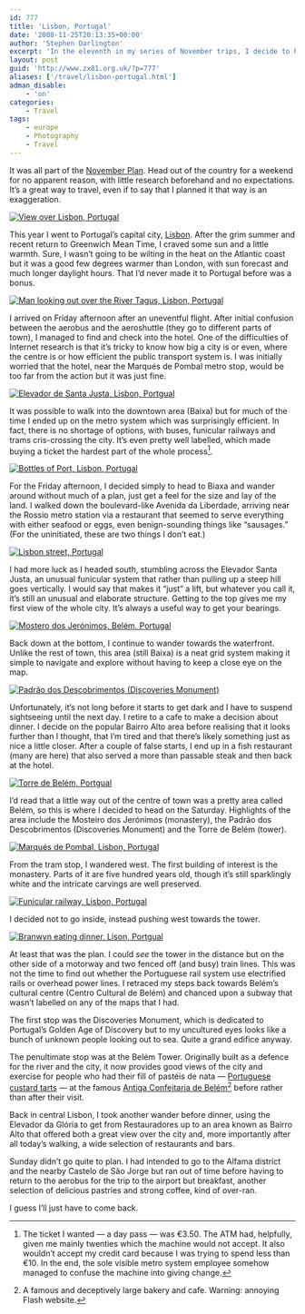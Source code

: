```yaml
---
id: 777
title: 'Lisbon, Portugal'
date: '2008-11-25T20:13:35+00:00'
author: 'Stephen Darlington'
excerpt: 'In the eleventh in my series of November trips, I decide to head to Portugal''s capital city, Lisbon.'
layout: post
guid: 'http://www.zx81.org.uk/?p=777'
aliases: ['/travel/lisbon-portugal.html']
adman_disable:
    - 'on'
categories:
    - Travel
tags:
    - europe
    - Photography
    - Travel
---
```


It was all part of the [November Plan](/blog/the-november-plan.html). Head out of the country for a weekend for no apparent reason, with little research beforehand and no expectations. It’s a great way to travel, even if to say that I planned it that way is an exaggeration.

[![View over Lisbon, Portugal](https://i0.wp.com/farm5.staticflickr.com/4132/5175788563_2c8c183e2a.jpg?resize=500%2C333)](http://www.flickr.com/photos/stephendarlington/5175788563/ "View over Lisbon, Portugal by stephendarlington, on Flickr")

This year I went to Portugal’s capital city, [Lisbon](http://wikitravel.org/en/Lisbon). After the grim summer and recent return to Greenwich Mean Time, I craved some sun and a little warmth. Sure, I wasn’t going to be wilting in the heat on the Atlantic coast but it was a good few degrees warmer than London, with sun forecast and much longer daylight hours. That I’d never made it to Portugal before was a bonus.

[![Man looking out over the River Tagus, Lisbon, Portugal](https://i0.wp.com/farm5.staticflickr.com/4083/5176424550_c50cf19136.jpg?resize=500%2C333)](http://www.flickr.com/photos/stephendarlington/5176424550/ "Man looking out over the River Tagus, Lisbon, Portugal by stephendarlington, on Flickr")

I arrived on Friday afternoon after an uneventful flight. After initial confusion between the aerobus and the aeroshuttle (they go to different parts of town), I managed to find and check into the hotel. One of the difficulties of Internet research is that it’s tricky to know how big a city is or even, where the centre is or how efficient the public transport system is. I was initially worried that the hotel, near the Marqués de Pombal metro stop, would be too far from the action but it was just fine.

[![Elevador de Santa Justa, Lisbon, Portgual](https://i0.wp.com/farm5.staticflickr.com/4147/5176394598_fe3c707795.jpg?resize=500%2C333)](http://www.flickr.com/photos/stephendarlington/5176394598/ "Elevador de Santa Justa, Lisbon, Portgual by stephendarlington, on Flickr")

It was possible to walk into the downtown area (Baixa) but for much of the time I ended up on the metro system which was surprisingly efficient. In fact, there is no shortage of options, with buses, funicular railways and trams cris-crossing the city. It’s even pretty well labelled, which made buying a ticket the hardest part of the whole process[^1].

[![Bottles of Port, Lisbon, Portugal](https://i0.wp.com/farm5.staticflickr.com/4084/5176395210_8f51099614.jpg?resize=500%2C333)](http://www.flickr.com/photos/stephendarlington/5176395210/ "Bottles of Port, Lisbon, Portugal by stephendarlington, on Flickr")

For the Friday afternoon, I decided simply to head to Biaxa and wander around without much of a plan, just get a feel for the size and lay of the land. I walked down the boulevard-like Avenida da Liberdade, arriving near the Rossio metro station via a restaurant that seemed to serve everything with either seafood or eggs, even benign-sounding things like “sausages.” (For the uninitiated, these are two things I don’t eat.)

[![Lisbon street, Portugal](https://i0.wp.com/farm5.staticflickr.com/4103/5176395838_176a76f5f9.jpg?resize=500%2C333)](http://www.flickr.com/photos/stephendarlington/5176395838/ "Lisbon street, Portugal by stephendarlington, on Flickr")

I had more luck as I headed south, stumbling across the Elevador Santa Justa, an unusual funicular system that rather than pulling up a steep hill goes vertically. I would say that makes it “just” a lift, but whatever you call it, it’s still an unusual and elaborate structure. Getting to the top gives me my first view of the whole city. It’s always a useful way to get your bearings.

[![Mostero dos Jerónimos, Belém, Portugal](https://i0.wp.com/farm5.staticflickr.com/4089/5176396452_8bdee79a98.jpg?resize=500%2C333)](http://www.flickr.com/photos/stephendarlington/5176396452/ "Mostero dos Jerónimos, Belém, Portugal by stephendarlington, on Flickr")

Back down at the bottom, I continue to wander towards the waterfront. Unlike the rest of town, this area (still Baixa) is a neat grid system making it simple to navigate and explore without having to keep a close eye on the map.

[![Padrão dos Descobrimentos (Discoveries Monument)](https://i0.wp.com/farm5.staticflickr.com/4091/5175791387_9a0c9802ec.jpg?resize=333%2C500)](http://www.flickr.com/photos/stephendarlington/5175791387/ "Padrão dos Descobrimentos (Discoveries Monument) by stephendarlington, on Flickr")

Unfortunately, it’s not long before it starts to get dark and I have to suspend sightseeing until the next day. I retire to a cafe to make a decision about dinner. I decide on the popular Bairro Alto area before realising that it looks further than I thought, that I’m tired and that there’s likely something just as nice a little closer. After a couple of false starts, I end up in a fish restaurant (many are here) that also served a more than passable steak and then back at the hotel.

[![Torre de Belém, Portgual](https://i0.wp.com/farm5.staticflickr.com/4144/5175791851_9a193be454.jpg?resize=500%2C333)](http://www.flickr.com/photos/stephendarlington/5175791851/ "Torre de Belém, Portgual by stephendarlington, on Flickr")

I’d read that a little way out of the centre of town was a pretty area called Belém, so this is where I decided to head on the Saturday. Highlights of the area include the Mosteiro dos Jerónimos (monastery), the Padrão dos Descobrimentos (Discoveries Monument) and the Torre de Belém (tower).

[![Marqués de Pombal, Lisbon, Portugal](https://i0.wp.com/farm5.staticflickr.com/4148/5175792309_7400471b22.jpg?resize=500%2C333)](http://www.flickr.com/photos/stephendarlington/5175792309/ "Marqués de Pombal, Lisbon, Portugal by stephendarlington, on Flickr")

From the tram stop, I wandered west. The first building of interest is the monastery. Parts of it are five hundred years old, though it’s still sparklingly white and the intricate carvings are well preserved.

[![Funicular railway, Lisbon, Portugal](https://i0.wp.com/farm5.staticflickr.com/4088/5176398638_96ecaa70cf.jpg?resize=500%2C333)](http://www.flickr.com/photos/stephendarlington/5176398638/ "Funicular railway, Lisbon, Portugal by stephendarlington, on Flickr")

I decided not to go inside, instead pushing west towards the tower.

[![Branwyn eating dinner, Lison, Portgual](https://i0.wp.com/farm5.staticflickr.com/4106/5176430150_86f81693fb.jpg?resize=333%2C500)](http://www.flickr.com/photos/stephendarlington/5176430150/ "Branwyn eating dinner, Lison, Portgual by stephendarlington, on Flickr")

At least that was the plan. I could *see* the tower in the distance but on the other side of a motorway and two fenced off (and busy) train lines. This was not the time to find out whether the Portuguese rail system use electrified rails or overhead power lines. I retraced my steps back towards Belém’s cultural centre (Centro Cultural de Belém) and chanced upon a subway that wasn’t labelled on any of the maps that I had.

The first stop was the Discoveries Monument, which is dedicated to Portugal’s Golden Age of Discovery but to my uncultured eyes looks like a bunch of unknown people looking out to sea. Quite a grand edifice anyway.

The penultimate stop was at the Belém Tower. Originally built as a defence for the river and the city, it now provides good views of the city and exercise for people who had their fill of pastéis de nata — [Portuguese custard tarts](http://www.algarvebuzz.com/pasties-de-nata-portuguese-custard-tarts/) — at the famous [Antiga Confeitaria de Belém](http://www.pasteisdebelem.pt/)[^2] before rather than after their visit.

Back in central Lisbon, I took another wander before dinner, using the Elevador da Glória to get from Restauradores up to an area known as Bairro Alto that offered both a great view over the city and, more importantly after all today’s walking, a wide selection of restaurants and bars.

Sunday didn’t go quite to plan. I had intended to go to the Alfama district and the nearby Castelo de São Jorge but ran out of time before having to return to the aerobus for the trip to the airport but breakfast, another selection of delicious pastries and strong coffee, kind of over-ran.

I guess I’ll just have to come back.
[^1]: The ticket I wanted — a day pass — was €3.50. The ATM had, helpfully, given me mainly twenties which the machine would not accept. It also wouldn’t accept my credit card because I was trying to spend less than €10. In the end, the sole visible metro system employee somehow managed to confuse the machine into giving change.
[^2]: A famous and deceptively large bakery and cafe. Warning: annoying Flash website.
